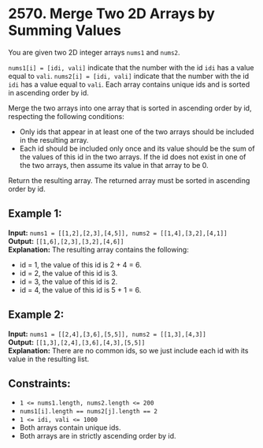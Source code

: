 # 2570. Merge Two 2D Arrays by Summing Values

You are given two 2D integer arrays `nums1` and `nums2`.

`nums1[i] = [idi, vali]` indicate that the number with the id `idi` has a value equal to `vali`.
`nums2[i] = [idi, vali]` indicate that the number with the id `idi` has a value equal to `vali`.
Each array contains unique ids and is sorted in ascending order by id.

Merge the two arrays into one array that is sorted in ascending order by id, respecting the following conditions:

- Only ids that appear in at least one of the two arrays should be included in the resulting array.
- Each id should be included only once and its value should be the sum of the values of this id in the two arrays. If the id does not exist in one of the two arrays, then assume its value in that array to be 0.

Return the resulting array. The returned array must be sorted in ascending order by id.

## Example 1:

**Input:** `nums1 = [[1,2],[2,3],[4,5]], nums2 = [[1,4],[3,2],[4,1]]`  
**Output:** `[[1,6],[2,3],[3,2],[4,6]]`  
**Explanation:** The resulting array contains the following:
- id = 1, the value of this id is 2 + 4 = 6.
- id = 2, the value of this id is 3.
- id = 3, the value of this id is 2.
- id = 4, the value of this id is 5 + 1 = 6.

## Example 2:

**Input:** `nums1 = [[2,4],[3,6],[5,5]], nums2 = [[1,3],[4,3]]`  
**Output:** `[[1,3],[2,4],[3,6],[4,3],[5,5]]`  
**Explanation:** There are no common ids, so we just include each id with its value in the resulting list.

## Constraints:

- `1 <= nums1.length, nums2.length <= 200`
- `nums1[i].length == nums2[j].length == 2`
- `1 <= idi, vali <= 1000`
- Both arrays contain unique ids.
- Both arrays are in strictly ascending order by id.
